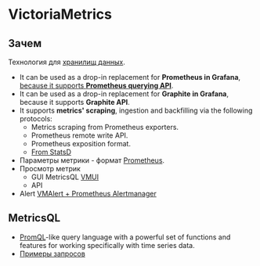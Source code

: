 # VictoriaMetrics

## Зачем

Технология для [хранилищ данных](../../arch/system.class/store.md).

- It can be used as a drop-in replacement for __Prometheus in Grafana__, [because it supports __Prometheus querying API__](https://docs.victoriametrics.com/Single-server-VictoriaMetrics.html).
- It can be used as a drop-in replacement for __Graphite in Grafana__, because it supports __Graphite API__.
- It supports __metrics' scraping__, ingestion and backfilling via the following protocols:
	- Metrics scraping from Prometheus exporters.
	- Prometheus remote write API.
	- Prometheus exposition format.
	- [From StatsD](https://docs.victoriametrics.com/Single-server-VictoriaMetrics.html#how-to-send-data-from-graphite-compatible-agents-such-as-statsd)
- Параметры метрики - формат [Prometheus](../observability/store/prometheus.md).
- Просмотр метрик
	- GUI MetricsQL [VMUI](https://docs.victoriametrics.com/Single-server-VictoriaMetrics.html#vmui)
	- API
- Alert [VMAlert + Prometheus Alertmanager](https://docs.victoriametrics.com/vmalert.html#single-node-victoriametrics)

## MetricsQL

- [PromQL](../observability/store/prometheus.md)-like query language with a powerful set of functions and features for working specifically with time series data.
- [Примеры запросов](https://docs.victoriametrics.com/keyConcepts.html#metricsql)